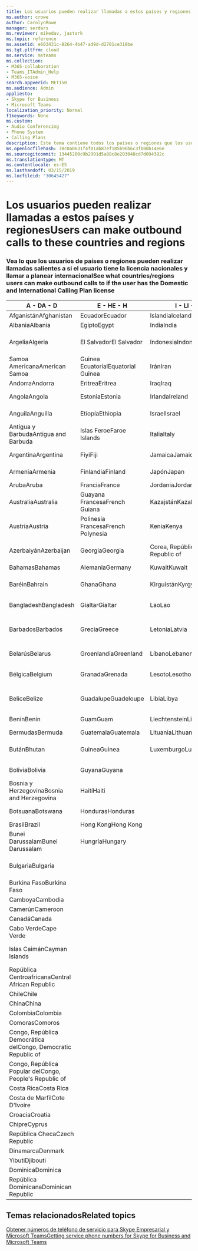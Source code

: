 ```yaml
---
title: Los usuarios pueden realizar llamadas a estos países y regiones
ms.author: crowe
author: CarolynRowe
manager: serdars
ms.reviewer: mikedav, jastark
ms.topic: reference
ms.assetid: e603431c-8264-4b47-ad9d-d2701ce318be
ms.tgt.pltfrm: cloud
ms.service: msteams
ms.collection:
- M365-collaboration
- Teams_ITAdmin_Help
- M365-voice
search.appverid: MET150
ms.audience: Admin
appliesto:
- Skype for Business
- Microsoft Teams
localization_priority: Normal
f1keywords: None
ms.custom:
- Audio Conferencing
- Phone System
- Calling Plans
description: Este tema contiene todos los países o regiones que los usuarios pueden realizar llamadas salientes a si tienen un Plan de llamada.
ms.openlocfilehash: 70c0a0631f4f01ab87ef185b96b6c3fb00b14e6e
ms.sourcegitcommit: 13445200c9b2991d5a88c8e203048cd7d094382c
ms.translationtype: MT
ms.contentlocale: es-ES
ms.lasthandoff: 03/15/2019
ms.locfileid: "30645427"
---
```

# <a name="users-can-make-outbound-calls-to-these-countries-and-regions"></a><span data-ttu-id="9fa43-103">Los usuarios pueden realizar llamadas a estos países y regiones</span><span class="sxs-lookup"><span data-stu-id="9fa43-103">Users can make outbound calls to these countries and regions</span></span>

### <a name="see-what-countriesregions-users-can-make-outbound-calls-to-if-the-user-has-the-domestic-and-international-calling-plan-license"></a><span data-ttu-id="9fa43-104">Vea lo que los usuarios de países o regiones pueden realizar llamadas salientes a si el usuario tiene la licencia nacionales y llamar a planear internacional</span><span class="sxs-lookup"><span data-stu-id="9fa43-104">See what countries/regions users can make outbound calls to if the user has the Domestic and International Calling Plan license</span></span>

|<span data-ttu-id="9fa43-105">**A - D**</span><span class="sxs-lookup"><span data-stu-id="9fa43-105">**A - D**</span></span>| <span data-ttu-id="9fa43-106">**E - H**</span><span class="sxs-lookup"><span data-stu-id="9fa43-106">**E - H**</span></span>|<span data-ttu-id="9fa43-107">**I - L**</span><span class="sxs-lookup"><span data-stu-id="9fa43-107">**I - L**</span></span>|<span data-ttu-id="9fa43-108">**M - O**</span><span class="sxs-lookup"><span data-stu-id="9fa43-108">**M - O**</span></span>|<span data-ttu-id="9fa43-109">**P - S**</span><span class="sxs-lookup"><span data-stu-id="9fa43-109">**P - S**</span></span>|<span data-ttu-id="9fa43-110">**T - Z**</span><span class="sxs-lookup"><span data-stu-id="9fa43-110">**T - Z**</span></span>|
---|---|---|---|---|---|
|<span data-ttu-id="9fa43-111">Afganistán</span><span class="sxs-lookup"><span data-stu-id="9fa43-111">Afghanistan</span></span>|<span data-ttu-id="9fa43-112">Ecuador</span><span class="sxs-lookup"><span data-stu-id="9fa43-112">Ecuador</span></span> |<span data-ttu-id="9fa43-113">Islandia</span><span class="sxs-lookup"><span data-stu-id="9fa43-113">Iceland</span></span> |<span data-ttu-id="9fa43-114">Macao</span><span class="sxs-lookup"><span data-stu-id="9fa43-114">Macau</span></span> |<span data-ttu-id="9fa43-115">Pakistán</span><span class="sxs-lookup"><span data-stu-id="9fa43-115">Pakistan</span></span> |<span data-ttu-id="9fa43-116">Taiwán</span><span class="sxs-lookup"><span data-stu-id="9fa43-116">Taiwan</span></span>   |
|<span data-ttu-id="9fa43-117">Albania</span><span class="sxs-lookup"><span data-stu-id="9fa43-117">Albania</span></span>|<span data-ttu-id="9fa43-118">Egipto</span><span class="sxs-lookup"><span data-stu-id="9fa43-118">Egypt</span></span> |<span data-ttu-id="9fa43-119">India</span><span class="sxs-lookup"><span data-stu-id="9fa43-119">India</span></span> |<span data-ttu-id="9fa43-120">Macedonia</span><span class="sxs-lookup"><span data-stu-id="9fa43-120">Macedonia</span></span> |<span data-ttu-id="9fa43-121">Palaos</span><span class="sxs-lookup"><span data-stu-id="9fa43-121">Palau</span></span> |<span data-ttu-id="9fa43-122">Tayikistán</span><span class="sxs-lookup"><span data-stu-id="9fa43-122">Tajikistan</span></span>   |
|<span data-ttu-id="9fa43-123">Argelia</span><span class="sxs-lookup"><span data-stu-id="9fa43-123">Algeria</span></span>|<span data-ttu-id="9fa43-124">El Salvador</span><span class="sxs-lookup"><span data-stu-id="9fa43-124">El Salvador</span></span> |<span data-ttu-id="9fa43-125">Indonesia</span><span class="sxs-lookup"><span data-stu-id="9fa43-125">Indonesia</span></span> |<span data-ttu-id="9fa43-126">Malawi</span><span class="sxs-lookup"><span data-stu-id="9fa43-126">Malawi</span></span> |<span data-ttu-id="9fa43-127">Autoridad Palestina</span><span class="sxs-lookup"><span data-stu-id="9fa43-127">Palestinian Authority</span></span> |<span data-ttu-id="9fa43-128">Tanzania, República Unida de</span><span class="sxs-lookup"><span data-stu-id="9fa43-128">Tanzania, United Republic of</span></span>  |
|<span data-ttu-id="9fa43-129">Samoa Americana</span><span class="sxs-lookup"><span data-stu-id="9fa43-129">American Samoa</span></span>|<span data-ttu-id="9fa43-130">Guinea Ecuatorial</span><span class="sxs-lookup"><span data-stu-id="9fa43-130">Equatorial Guinea</span></span> |<span data-ttu-id="9fa43-131">Irán</span><span class="sxs-lookup"><span data-stu-id="9fa43-131">Iran</span></span> |<span data-ttu-id="9fa43-132">Malasia</span><span class="sxs-lookup"><span data-stu-id="9fa43-132">Malaysia</span></span> |<span data-ttu-id="9fa43-133">Panamá</span><span class="sxs-lookup"><span data-stu-id="9fa43-133">Panama</span></span> | <span data-ttu-id="9fa43-134">Tailandia</span><span class="sxs-lookup"><span data-stu-id="9fa43-134">Thailand</span></span>   |
|<span data-ttu-id="9fa43-135">Andorra</span><span class="sxs-lookup"><span data-stu-id="9fa43-135">Andorra</span></span> |<span data-ttu-id="9fa43-136">Eritrea</span><span class="sxs-lookup"><span data-stu-id="9fa43-136">Eritrea</span></span> |<span data-ttu-id="9fa43-137">Iraq</span><span class="sxs-lookup"><span data-stu-id="9fa43-137">Iraq</span></span> |<span data-ttu-id="9fa43-138">Malí</span><span class="sxs-lookup"><span data-stu-id="9fa43-138">Mali</span></span> |<span data-ttu-id="9fa43-139">Paraguay</span><span class="sxs-lookup"><span data-stu-id="9fa43-139">Paraguay</span></span> |<span data-ttu-id="9fa43-140">Togo</span><span class="sxs-lookup"><span data-stu-id="9fa43-140">Togo</span></span>   |
|<span data-ttu-id="9fa43-141">Angola</span><span class="sxs-lookup"><span data-stu-id="9fa43-141">Angola</span></span> |<span data-ttu-id="9fa43-142">Estonia</span><span class="sxs-lookup"><span data-stu-id="9fa43-142">Estonia</span></span> |<span data-ttu-id="9fa43-143">Irlanda</span><span class="sxs-lookup"><span data-stu-id="9fa43-143">Ireland</span></span> |<span data-ttu-id="9fa43-144">Malta</span><span class="sxs-lookup"><span data-stu-id="9fa43-144">Malta</span></span> |<span data-ttu-id="9fa43-145">Perú</span><span class="sxs-lookup"><span data-stu-id="9fa43-145">Peru</span></span> | <span data-ttu-id="9fa43-146">Trinidad y Tobago</span><span class="sxs-lookup"><span data-stu-id="9fa43-146">Trinidad and Tobago</span></span>  |
|<span data-ttu-id="9fa43-147">Anguila</span><span class="sxs-lookup"><span data-stu-id="9fa43-147">Anguilla</span></span> |<span data-ttu-id="9fa43-148">Etiopía</span><span class="sxs-lookup"><span data-stu-id="9fa43-148">Ethiopia</span></span> |<span data-ttu-id="9fa43-149">Israel</span><span class="sxs-lookup"><span data-stu-id="9fa43-149">Israel</span></span> |<span data-ttu-id="9fa43-150">Islas Marshall</span><span class="sxs-lookup"><span data-stu-id="9fa43-150">Marshall Islands</span></span> | <span data-ttu-id="9fa43-151">Filipinas</span><span class="sxs-lookup"><span data-stu-id="9fa43-151">Philippines</span></span> | <span data-ttu-id="9fa43-152">Turquía</span><span class="sxs-lookup"><span data-stu-id="9fa43-152">Turkey</span></span> |
|<span data-ttu-id="9fa43-153">Antigua y Barbuda</span><span class="sxs-lookup"><span data-stu-id="9fa43-153">Antigua and Barbuda</span></span> | <span data-ttu-id="9fa43-154">Islas Feroe</span><span class="sxs-lookup"><span data-stu-id="9fa43-154">Faroe Islands</span></span> |<span data-ttu-id="9fa43-155">Italia</span><span class="sxs-lookup"><span data-stu-id="9fa43-155">Italy</span></span> |<span data-ttu-id="9fa43-156">Martinica</span><span class="sxs-lookup"><span data-stu-id="9fa43-156">Martinique</span></span> |<span data-ttu-id="9fa43-157">Polonia</span><span class="sxs-lookup"><span data-stu-id="9fa43-157">Poland</span></span> |<span data-ttu-id="9fa43-158">Turkmenistán</span><span class="sxs-lookup"><span data-stu-id="9fa43-158">Turkmenistan</span></span> |
|<span data-ttu-id="9fa43-159">Argentina</span><span class="sxs-lookup"><span data-stu-id="9fa43-159">Argentina</span></span>|<span data-ttu-id="9fa43-160">Fiyi</span><span class="sxs-lookup"><span data-stu-id="9fa43-160">Fiji</span></span> |<span data-ttu-id="9fa43-161">Jamaica</span><span class="sxs-lookup"><span data-stu-id="9fa43-161">Jamaica</span></span> |<span data-ttu-id="9fa43-162">Mauricio</span><span class="sxs-lookup"><span data-stu-id="9fa43-162">Mauritius</span></span> |<span data-ttu-id="9fa43-163">Portugal</span><span class="sxs-lookup"><span data-stu-id="9fa43-163">Portugal</span></span> |<span data-ttu-id="9fa43-164">Islas Turcas y Caicos</span><span class="sxs-lookup"><span data-stu-id="9fa43-164">Turks and Caicos</span></span>   |
|<span data-ttu-id="9fa43-165">Armenia</span><span class="sxs-lookup"><span data-stu-id="9fa43-165">Armenia</span></span> |<span data-ttu-id="9fa43-166">Finlandia</span><span class="sxs-lookup"><span data-stu-id="9fa43-166">Finland</span></span> |<span data-ttu-id="9fa43-167">Japón</span><span class="sxs-lookup"><span data-stu-id="9fa43-167">Japan</span></span> |<span data-ttu-id="9fa43-168">Mayotte</span><span class="sxs-lookup"><span data-stu-id="9fa43-168">Mayotte</span></span> | <span data-ttu-id="9fa43-169">Puerto Rico</span><span class="sxs-lookup"><span data-stu-id="9fa43-169">Puerto Rico</span></span> |<span data-ttu-id="9fa43-170">Uganda</span><span class="sxs-lookup"><span data-stu-id="9fa43-170">Uganda</span></span>  |
|<span data-ttu-id="9fa43-171">Aruba</span><span class="sxs-lookup"><span data-stu-id="9fa43-171">Aruba</span></span> |<span data-ttu-id="9fa43-172">Francia</span><span class="sxs-lookup"><span data-stu-id="9fa43-172">France</span></span> |<span data-ttu-id="9fa43-173">Jordania</span><span class="sxs-lookup"><span data-stu-id="9fa43-173">Jordan</span></span> |<span data-ttu-id="9fa43-174">México</span><span class="sxs-lookup"><span data-stu-id="9fa43-174">Mexico</span></span> |<span data-ttu-id="9fa43-175">Qatar</span><span class="sxs-lookup"><span data-stu-id="9fa43-175">Qatar</span></span> | <span data-ttu-id="9fa43-176">Ucrania</span><span class="sxs-lookup"><span data-stu-id="9fa43-176">Ukraine</span></span>   |
|<span data-ttu-id="9fa43-177">Australia</span><span class="sxs-lookup"><span data-stu-id="9fa43-177">Australia</span></span> |<span data-ttu-id="9fa43-178">Guayana Francesa</span><span class="sxs-lookup"><span data-stu-id="9fa43-178">French Guiana</span></span> |<span data-ttu-id="9fa43-179">Kazajstán</span><span class="sxs-lookup"><span data-stu-id="9fa43-179">Kazakhstan</span></span> |<span data-ttu-id="9fa43-180">Micronesia</span><span class="sxs-lookup"><span data-stu-id="9fa43-180">Micronesia</span></span> |<span data-ttu-id="9fa43-181">Reunión</span><span class="sxs-lookup"><span data-stu-id="9fa43-181">Reunion</span></span> |<span data-ttu-id="9fa43-182">Emiratos Árabes Unidos (E.A.U.)</span><span class="sxs-lookup"><span data-stu-id="9fa43-182">United Arab Emirates (U.A.E)</span></span>  |
|<span data-ttu-id="9fa43-183">Austria</span><span class="sxs-lookup"><span data-stu-id="9fa43-183">Austria</span></span> |<span data-ttu-id="9fa43-184">Polinesia Francesa</span><span class="sxs-lookup"><span data-stu-id="9fa43-184">French Polynesia</span></span> |<span data-ttu-id="9fa43-185">Kenia</span><span class="sxs-lookup"><span data-stu-id="9fa43-185">Kenya</span></span> |<span data-ttu-id="9fa43-186">Moldavia, República de</span><span class="sxs-lookup"><span data-stu-id="9fa43-186">Moldova, Republic of</span></span> |<span data-ttu-id="9fa43-187">Rumanía</span><span class="sxs-lookup"><span data-stu-id="9fa43-187">Romania</span></span> |<span data-ttu-id="9fa43-188">Reino Unido (UK)</span><span class="sxs-lookup"><span data-stu-id="9fa43-188">United Kingdom (U.K.)</span></span> |
|<span data-ttu-id="9fa43-189">Azerbaiyán</span><span class="sxs-lookup"><span data-stu-id="9fa43-189">Azerbaijan</span></span> |<span data-ttu-id="9fa43-190">Georgia</span><span class="sxs-lookup"><span data-stu-id="9fa43-190">Georgia</span></span> |<span data-ttu-id="9fa43-191">Corea, República de</span><span class="sxs-lookup"><span data-stu-id="9fa43-191">Korea, Republic of</span></span> |<span data-ttu-id="9fa43-192">Mónaco</span><span class="sxs-lookup"><span data-stu-id="9fa43-192">Monaco</span></span> | <span data-ttu-id="9fa43-193">Federación de Rusia</span><span class="sxs-lookup"><span data-stu-id="9fa43-193">Russian Federation</span></span> |<span data-ttu-id="9fa43-194">Estados Unidos (EE. UU.)</span><span class="sxs-lookup"><span data-stu-id="9fa43-194">United States (U.S.)</span></span>  |
|<span data-ttu-id="9fa43-195">Bahamas</span><span class="sxs-lookup"><span data-stu-id="9fa43-195">Bahamas</span></span> |<span data-ttu-id="9fa43-196">Alemania</span><span class="sxs-lookup"><span data-stu-id="9fa43-196">Germany</span></span> |<span data-ttu-id="9fa43-197">Kuwait</span><span class="sxs-lookup"><span data-stu-id="9fa43-197">Kuwait</span></span> |<span data-ttu-id="9fa43-198">Mongolia</span><span class="sxs-lookup"><span data-stu-id="9fa43-198">Mongolia</span></span> |<span data-ttu-id="9fa43-199">Ruanda</span><span class="sxs-lookup"><span data-stu-id="9fa43-199">Rwanda</span></span> | <span data-ttu-id="9fa43-200">Uruguay</span><span class="sxs-lookup"><span data-stu-id="9fa43-200">Uruguay</span></span> |
|<span data-ttu-id="9fa43-201">Baréin</span><span class="sxs-lookup"><span data-stu-id="9fa43-201">Bahrain</span></span> |<span data-ttu-id="9fa43-202">Ghana</span><span class="sxs-lookup"><span data-stu-id="9fa43-202">Ghana</span></span> |<span data-ttu-id="9fa43-203">Kirguistán</span><span class="sxs-lookup"><span data-stu-id="9fa43-203">Kyrgyzstan</span></span> |<span data-ttu-id="9fa43-204">Montenegro</span><span class="sxs-lookup"><span data-stu-id="9fa43-204">Montenegro</span></span> | <span data-ttu-id="9fa43-205">San Cristóbal y Nieves</span><span class="sxs-lookup"><span data-stu-id="9fa43-205">Saint Kitts and Nevis</span></span> |<span data-ttu-id="9fa43-206">Uzbekistán</span><span class="sxs-lookup"><span data-stu-id="9fa43-206">Uzbekistan</span></span>  |
|<span data-ttu-id="9fa43-207">Bangladesh</span><span class="sxs-lookup"><span data-stu-id="9fa43-207">Bangladesh</span></span> |<span data-ttu-id="9fa43-208">Gialtar</span><span class="sxs-lookup"><span data-stu-id="9fa43-208">Gialtar</span></span> |<span data-ttu-id="9fa43-209">Lao</span><span class="sxs-lookup"><span data-stu-id="9fa43-209">Lao</span></span> |<span data-ttu-id="9fa43-210">Montserrat</span><span class="sxs-lookup"><span data-stu-id="9fa43-210">Montserrat</span></span> | <span data-ttu-id="9fa43-211">Santa Lucía</span><span class="sxs-lookup"><span data-stu-id="9fa43-211">Saint Lucia</span></span> |<span data-ttu-id="9fa43-212">Ciudad del Vaticano</span><span class="sxs-lookup"><span data-stu-id="9fa43-212">Vatican City State</span></span>  |
|<span data-ttu-id="9fa43-213">Barbados</span><span class="sxs-lookup"><span data-stu-id="9fa43-213">Barbados</span></span> |<span data-ttu-id="9fa43-214">Grecia</span><span class="sxs-lookup"><span data-stu-id="9fa43-214">Greece</span></span> |<span data-ttu-id="9fa43-215">Letonia</span><span class="sxs-lookup"><span data-stu-id="9fa43-215">Latvia</span></span> |<span data-ttu-id="9fa43-216">Marruecos</span><span class="sxs-lookup"><span data-stu-id="9fa43-216">Morocco</span></span> |<span data-ttu-id="9fa43-217">San Vicente y las Granadinas</span><span class="sxs-lookup"><span data-stu-id="9fa43-217">Saint Vincent and the Grenadines</span></span> |<span data-ttu-id="9fa43-218">Venezuela</span><span class="sxs-lookup"><span data-stu-id="9fa43-218">Venezuela</span></span>   |
|<span data-ttu-id="9fa43-219">Belarús</span><span class="sxs-lookup"><span data-stu-id="9fa43-219">Belarus</span></span> |<span data-ttu-id="9fa43-220">Groenlandia</span><span class="sxs-lookup"><span data-stu-id="9fa43-220">Greenland</span></span> |<span data-ttu-id="9fa43-221">Líbano</span><span class="sxs-lookup"><span data-stu-id="9fa43-221">Lebanon</span></span> |<span data-ttu-id="9fa43-222">Mozambique</span><span class="sxs-lookup"><span data-stu-id="9fa43-222">Mozambique</span></span> | <span data-ttu-id="9fa43-223">San Marino</span><span class="sxs-lookup"><span data-stu-id="9fa43-223">San Marino</span></span> |<span data-ttu-id="9fa43-224">Vietnam</span><span class="sxs-lookup"><span data-stu-id="9fa43-224">Viet Nam</span></span>  |
|<span data-ttu-id="9fa43-225">Bélgica</span><span class="sxs-lookup"><span data-stu-id="9fa43-225">Belgium</span></span> |<span data-ttu-id="9fa43-226">Granada</span><span class="sxs-lookup"><span data-stu-id="9fa43-226">Grenada</span></span> |<span data-ttu-id="9fa43-227">Lesoto</span><span class="sxs-lookup"><span data-stu-id="9fa43-227">Lesotho</span></span> |<span data-ttu-id="9fa43-228">Myanmar</span><span class="sxs-lookup"><span data-stu-id="9fa43-228">Myanmar</span></span> | <span data-ttu-id="9fa43-229">Arabia Saudí</span><span class="sxs-lookup"><span data-stu-id="9fa43-229">Saudi Arabia</span></span> | <span data-ttu-id="9fa43-230">Islas Vírgenes Británicas</span><span class="sxs-lookup"><span data-stu-id="9fa43-230">Virgin Islands (British)</span></span> |
|<span data-ttu-id="9fa43-231">Belice</span><span class="sxs-lookup"><span data-stu-id="9fa43-231">Belize</span></span> |<span data-ttu-id="9fa43-232">Guadalupe</span><span class="sxs-lookup"><span data-stu-id="9fa43-232">Guadeloupe</span></span> |<span data-ttu-id="9fa43-233">Libia</span><span class="sxs-lookup"><span data-stu-id="9fa43-233">Libya</span></span> |<span data-ttu-id="9fa43-234">Namibia</span><span class="sxs-lookup"><span data-stu-id="9fa43-234">Namibia</span></span> |<span data-ttu-id="9fa43-235">Senegal</span><span class="sxs-lookup"><span data-stu-id="9fa43-235">Senegal</span></span> | <span data-ttu-id="9fa43-236">Islas Vírgenes de los Estados Unidos</span><span class="sxs-lookup"><span data-stu-id="9fa43-236">Virgin Islands (U.S.)</span></span>  |
|<span data-ttu-id="9fa43-237">Benín</span><span class="sxs-lookup"><span data-stu-id="9fa43-237">Benin</span></span> |<span data-ttu-id="9fa43-238">Guam</span><span class="sxs-lookup"><span data-stu-id="9fa43-238">Guam</span></span> |<span data-ttu-id="9fa43-239">Liechtenstein</span><span class="sxs-lookup"><span data-stu-id="9fa43-239">Liechtenstein</span></span> |<span data-ttu-id="9fa43-240">Nepal</span><span class="sxs-lookup"><span data-stu-id="9fa43-240">Nepal</span></span> | <span data-ttu-id="9fa43-241">Serbia</span><span class="sxs-lookup"><span data-stu-id="9fa43-241">Serbia</span></span> | <span data-ttu-id="9fa43-242">Islas Wallis y Futuna</span><span class="sxs-lookup"><span data-stu-id="9fa43-242">Wallis and Futuna Islands</span></span>  |
|<span data-ttu-id="9fa43-243">Bermudas</span><span class="sxs-lookup"><span data-stu-id="9fa43-243">Bermuda</span></span> |<span data-ttu-id="9fa43-244">Guatemala</span><span class="sxs-lookup"><span data-stu-id="9fa43-244">Guatemala</span></span> |<span data-ttu-id="9fa43-245">Lituania</span><span class="sxs-lookup"><span data-stu-id="9fa43-245">Lithuania</span></span> |<span data-ttu-id="9fa43-246">Países Bajos</span><span class="sxs-lookup"><span data-stu-id="9fa43-246">Netherlands</span></span> |<span data-ttu-id="9fa43-247">Singapur</span><span class="sxs-lookup"><span data-stu-id="9fa43-247">Singapore</span></span> |<span data-ttu-id="9fa43-248">Yemen</span><span class="sxs-lookup"><span data-stu-id="9fa43-248">Yemen</span></span> |
|<span data-ttu-id="9fa43-249">Bután</span><span class="sxs-lookup"><span data-stu-id="9fa43-249">Bhutan</span></span> |<span data-ttu-id="9fa43-250">Guinea</span><span class="sxs-lookup"><span data-stu-id="9fa43-250">Guinea</span></span> |<span data-ttu-id="9fa43-251">Luxemburgo</span><span class="sxs-lookup"><span data-stu-id="9fa43-251">Luxembourg</span></span> |<span data-ttu-id="9fa43-252">Antillas Holandesas</span><span class="sxs-lookup"><span data-stu-id="9fa43-252">Netherlands Antilles</span></span> |<span data-ttu-id="9fa43-253">Eslovaquia</span><span class="sxs-lookup"><span data-stu-id="9fa43-253">Slovakia</span></span> |<span data-ttu-id="9fa43-254">Zambia</span><span class="sxs-lookup"><span data-stu-id="9fa43-254">Zambia</span></span>  |
|<span data-ttu-id="9fa43-255">Bolivia</span><span class="sxs-lookup"><span data-stu-id="9fa43-255">Bolivia</span></span> |<span data-ttu-id="9fa43-256">Guyana</span><span class="sxs-lookup"><span data-stu-id="9fa43-256">Guyana</span></span>| |<span data-ttu-id="9fa43-257">Nueva Caledonia</span><span class="sxs-lookup"><span data-stu-id="9fa43-257">New Caledonia</span></span> |<span data-ttu-id="9fa43-258">Eslovenia</span><span class="sxs-lookup"><span data-stu-id="9fa43-258">Slovenia</span></span> |<span data-ttu-id="9fa43-259">Zimbabue</span><span class="sxs-lookup"><span data-stu-id="9fa43-259">Zimbabwe</span></span> |
|<span data-ttu-id="9fa43-260">Bosnia y Herzegovina</span><span class="sxs-lookup"><span data-stu-id="9fa43-260">Bosnia and Herzegovina</span></span> |<span data-ttu-id="9fa43-261">Haití</span><span class="sxs-lookup"><span data-stu-id="9fa43-261">Haiti</span></span> ||<span data-ttu-id="9fa43-262">Nueva Zelanda</span><span class="sxs-lookup"><span data-stu-id="9fa43-262">New Zealand</span></span> |<span data-ttu-id="9fa43-263">Sudáfrica</span><span class="sxs-lookup"><span data-stu-id="9fa43-263">South Africa</span></span> | 
|<span data-ttu-id="9fa43-264">Botsuana</span><span class="sxs-lookup"><span data-stu-id="9fa43-264">Botswana</span></span> |<span data-ttu-id="9fa43-265">Honduras</span><span class="sxs-lookup"><span data-stu-id="9fa43-265">Honduras</span></span> ||<span data-ttu-id="9fa43-266">Nicaragua</span><span class="sxs-lookup"><span data-stu-id="9fa43-266">Nicaragua</span></span> |<span data-ttu-id="9fa43-267">Sudán sur</span><span class="sxs-lookup"><span data-stu-id="9fa43-267">South Sudan</span></span> |
|<span data-ttu-id="9fa43-268">Brasil</span><span class="sxs-lookup"><span data-stu-id="9fa43-268">Brazil</span></span> |<span data-ttu-id="9fa43-269">Hong Kong</span><span class="sxs-lookup"><span data-stu-id="9fa43-269">Hong Kong</span></span> ||<span data-ttu-id="9fa43-270">Níger</span><span class="sxs-lookup"><span data-stu-id="9fa43-270">Niger</span></span> |<span data-ttu-id="9fa43-271">España</span><span class="sxs-lookup"><span data-stu-id="9fa43-271">Spain</span></span> | 
|<span data-ttu-id="9fa43-272">Bunei Darussalam</span><span class="sxs-lookup"><span data-stu-id="9fa43-272">Bunei Darussalam</span></span> |<span data-ttu-id="9fa43-273">Hungría</span><span class="sxs-lookup"><span data-stu-id="9fa43-273">Hungary</span></span> ||<span data-ttu-id="9fa43-274">Nigeria</span><span class="sxs-lookup"><span data-stu-id="9fa43-274">Nigeria</span></span> |<span data-ttu-id="9fa43-275">Sri Lanka</span><span class="sxs-lookup"><span data-stu-id="9fa43-275">Sri Lanka</span></span> | 
|<span data-ttu-id="9fa43-276">Bulgaria</span><span class="sxs-lookup"><span data-stu-id="9fa43-276">Bulgaria</span></span> |||<span data-ttu-id="9fa43-277">Islas Marianas del Norte</span><span class="sxs-lookup"><span data-stu-id="9fa43-277">Northern Mariana Islands</span></span> |<span data-ttu-id="9fa43-278">San Pedro y Miquelón</span><span class="sxs-lookup"><span data-stu-id="9fa43-278">St. Pierre and Miquelon</span></span> |
|<span data-ttu-id="9fa43-279">Burkina Faso</span><span class="sxs-lookup"><span data-stu-id="9fa43-279">Burkina Faso</span></span> |||<span data-ttu-id="9fa43-280">Noruega</span><span class="sxs-lookup"><span data-stu-id="9fa43-280">Norway</span></span> |<span data-ttu-id="9fa43-281">Sudán</span><span class="sxs-lookup"><span data-stu-id="9fa43-281">Sudan</span></span> |
|<span data-ttu-id="9fa43-282">Camboya</span><span class="sxs-lookup"><span data-stu-id="9fa43-282">Cambodia</span></span> |||<span data-ttu-id="9fa43-283">Omán</span><span class="sxs-lookup"><span data-stu-id="9fa43-283">Oman</span></span> |<span data-ttu-id="9fa43-284">Surinam</span><span class="sxs-lookup"><span data-stu-id="9fa43-284">Suriname</span></span> | 
|<span data-ttu-id="9fa43-285">Camerún</span><span class="sxs-lookup"><span data-stu-id="9fa43-285">Cameroon</span></span> ||||<span data-ttu-id="9fa43-286">Suazilandia</span><span class="sxs-lookup"><span data-stu-id="9fa43-286">Swaziland</span></span> |
|<span data-ttu-id="9fa43-287">Canadá</span><span class="sxs-lookup"><span data-stu-id="9fa43-287">Canada</span></span> ||||<span data-ttu-id="9fa43-288">Suecia</span><span class="sxs-lookup"><span data-stu-id="9fa43-288">Sweden</span></span> | 
|<span data-ttu-id="9fa43-289">Cabo Verde</span><span class="sxs-lookup"><span data-stu-id="9fa43-289">Cape Verde</span></span> ||||<span data-ttu-id="9fa43-290">Suiza</span><span class="sxs-lookup"><span data-stu-id="9fa43-290">Switzerland</span></span> |
|<span data-ttu-id="9fa43-291">Islas Caimán</span><span class="sxs-lookup"><span data-stu-id="9fa43-291">Cayman Islands</span></span> ||||<span data-ttu-id="9fa43-292">República Árabe Siria</span><span class="sxs-lookup"><span data-stu-id="9fa43-292">Syrian Arab Republic</span></span> |
|<span data-ttu-id="9fa43-293">República Centroafricana</span><span class="sxs-lookup"><span data-stu-id="9fa43-293">Central African Republic</span></span> |
|<span data-ttu-id="9fa43-294">Chile</span><span class="sxs-lookup"><span data-stu-id="9fa43-294">Chile</span></span> |
|<span data-ttu-id="9fa43-295">China</span><span class="sxs-lookup"><span data-stu-id="9fa43-295">China</span></span> |
|<span data-ttu-id="9fa43-296">Colombia</span><span class="sxs-lookup"><span data-stu-id="9fa43-296">Colombia</span></span> |
|<span data-ttu-id="9fa43-297">Comoras</span><span class="sxs-lookup"><span data-stu-id="9fa43-297">Comoros</span></span> |
|<span data-ttu-id="9fa43-298">Congo, República Democrática del</span><span class="sxs-lookup"><span data-stu-id="9fa43-298">Congo, Democratic Republic of</span></span> |
|<span data-ttu-id="9fa43-299">Congo, República Popular del</span><span class="sxs-lookup"><span data-stu-id="9fa43-299">Congo, People's Republic of</span></span> |
|<span data-ttu-id="9fa43-300">Costa Rica</span><span class="sxs-lookup"><span data-stu-id="9fa43-300">Costa Rica</span></span> |
|<span data-ttu-id="9fa43-301">Costa de Marfil</span><span class="sxs-lookup"><span data-stu-id="9fa43-301">Cote D'Ivoire</span></span> |
|<span data-ttu-id="9fa43-302">Croacia</span><span class="sxs-lookup"><span data-stu-id="9fa43-302">Croatia</span></span> |
|<span data-ttu-id="9fa43-303">Chipre</span><span class="sxs-lookup"><span data-stu-id="9fa43-303">Cyprus</span></span> |
|<span data-ttu-id="9fa43-304">República Checa</span><span class="sxs-lookup"><span data-stu-id="9fa43-304">Czech Republic</span></span> |
|<span data-ttu-id="9fa43-305">Dinamarca</span><span class="sxs-lookup"><span data-stu-id="9fa43-305">Denmark</span></span> |
|<span data-ttu-id="9fa43-306">Yibuti</span><span class="sxs-lookup"><span data-stu-id="9fa43-306">Djibouti</span></span> |
|<span data-ttu-id="9fa43-307">Dominica</span><span class="sxs-lookup"><span data-stu-id="9fa43-307">Dominica</span></span> |
|<span data-ttu-id="9fa43-308">República Dominicana</span><span class="sxs-lookup"><span data-stu-id="9fa43-308">Dominican Republic</span></span> |

## <a name="related-topics"></a><span data-ttu-id="9fa43-309">Temas relacionados</span><span class="sxs-lookup"><span data-stu-id="9fa43-309">Related topics</span></span>

[<span data-ttu-id="9fa43-310">Obtener números de teléfono de servicio para Skype Empresarial y Microsoft Teams</span><span class="sxs-lookup"><span data-stu-id="9fa43-310">Getting service phone numbers for Skype for Business and Microsoft Teams</span></span>](/SkypeForBusiness/what-is-phone-system-in-office-365/getting-service-phone-numbers)

  
 

